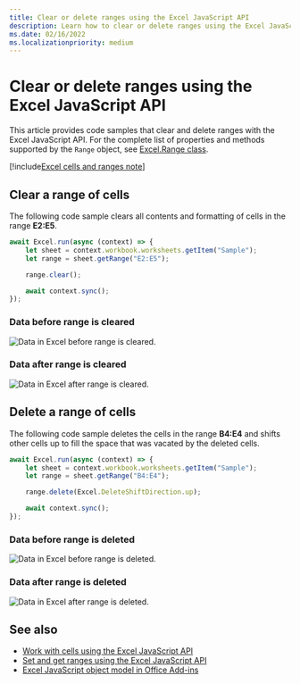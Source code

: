 ```yaml
---
title: Clear or delete ranges using the Excel JavaScript API
description: Learn how to clear or delete ranges using the Excel JavaScript API.
ms.date: 02/16/2022
ms.localizationpriority: medium
---
```


# Clear or delete ranges using the Excel JavaScript API

This article provides code samples that clear and delete ranges with the Excel JavaScript API. For the complete list of properties and methods supported by the `Range` object, see [Excel.Range class](/javascript/api/excel/excel.range).

[!include[Excel cells and ranges note](../includes/note-excel-cells-and-ranges.md)]

## Clear a range of cells

The following code sample clears all contents and formatting of cells in the range **E2:E5**.  

```js
await Excel.run(async (context) => {
    let sheet = context.workbook.worksheets.getItem("Sample");
    let range = sheet.getRange("E2:E5");

    range.clear();

    await context.sync();
});
```

### Data before range is cleared

![Data in Excel before range is cleared.](../images/excel-ranges-start.png)

### Data after range is cleared

![Data in Excel after range is cleared.](../images/excel-ranges-after-clear.png)

## Delete a range of cells

The following code sample deletes the cells in the range **B4:E4** and shifts other cells up to fill the space that was vacated by the deleted cells.

```js
await Excel.run(async (context) => {
    let sheet = context.workbook.worksheets.getItem("Sample");
    let range = sheet.getRange("B4:E4");

    range.delete(Excel.DeleteShiftDirection.up);

    await context.sync();
});
```

### Data before range is deleted

![Data in Excel before range is deleted.](../images/excel-ranges-start.png)

### Data after range is deleted

![Data in Excel after range is deleted.](../images/excel-ranges-after-delete.png)

## See also

- [Work with cells using the Excel JavaScript API](excel-add-ins-cells.md)
- [Set and get ranges using the Excel JavaScript API](excel-add-ins-ranges-set-get.md)
- [Excel JavaScript object model in Office Add-ins](excel-add-ins-core-concepts.md)
